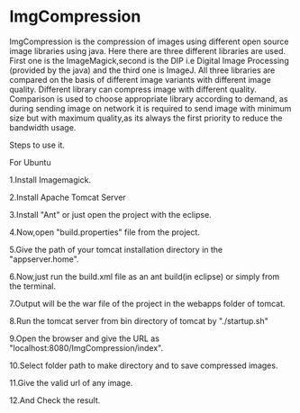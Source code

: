 # ImgCompression


ImgCompression is the compression of images using different open source image libraries using java.
Here there are three different libraries are used. 
First one is the ImageMagick,second is the DIP i.e Digital Image Processing (provided by the java) and the third one is ImageJ.
All three libraries are compared on the basis of different image variants with different image quality. 
Different library can compress image with different quality.
Comparison is used to choose appropriate library according to demand, 
as during sending image on network it is required to send image with minimum size but with maximum quality,as its always the first priority to reduce the bandwidth usage.

Steps to use it.

For Ubuntu

1.Install Imagemagick.

2.Install Apache Tomcat Server

3.Install "Ant" or just open the project with the eclipse.

4.Now,open "build.properties" file from the project.

5.Give the path of your tomcat installation directory in the "appserver.home".

6.Now,just run the build.xml file as an ant build(in eclipse) or simply from the terminal.

7.Output will be the war file of the project in the webapps folder of tomcat.

8.Run the tomcat server from bin directory of tomcat by "./startup.sh"

9.Open the browser and give the URL as "localhost:8080/ImgCompression/index".

10.Select folder path to make directory and to save compressed images.

11.Give the valid url of any image.

12.And Check the result.
